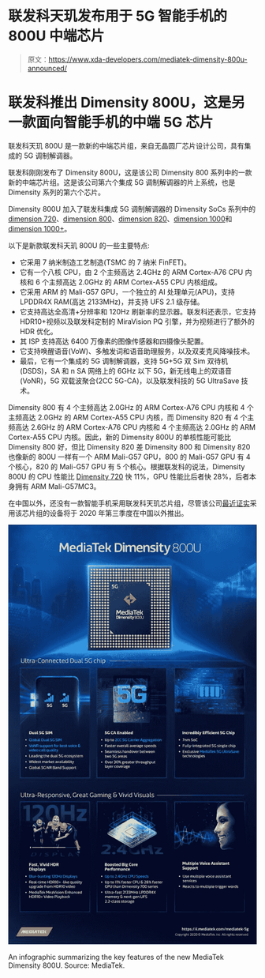 # 联发科天玑发布用于 5G 智能手机的 800U 中端芯片

> 原文：<https://www.xda-developers.com/mediatek-dimensity-800u-announced/>

# 联发科推出 Dimensity 800U，这是另一款面向智能手机的中端 5G 芯片

联发科天玑 800U 是一款新的中端芯片组，来自无晶圆厂芯片设计公司，具有集成的 5G 调制解调器。

联发科刚刚发布了 Dimensity 800U，这是该公司 Dimensity 800 系列中的一款新的中端芯片组。这是该公司第六个集成 5G 调制解调器的片上系统，也是 Dimensity 系列的第六个芯片。

Dimensity 800U 加入了联发科集成 5G 调制解调器的 Dimensity SoCs 系列中的[dimension 720](https://www.xda-developers.com/mediatek-dimensity-720-5g-soc-launch/)、[dimension 800](https://www.xda-developers.com/mediatek-dimensity-800-5g-chip-mid-range-phones/)、[dimension 820](https://www.xda-developers.com/mediatek-unveils-dimensity-820-5g-soc-upper-mid-range-smartphones/)、[dimension 1000](https://www.xda-developers.com/mediatek-dimensity-1000-7nm-soc-integrated-5g/)和[dimension 1000+](https://www.xda-developers.com/mediatek-dimensity-1000-plus-new-5g-chip-144hz-display/)。

以下是新款联发科天玑 800U 的一些主要特点:

*   它采用 7 纳米制造工艺制造(TSMC 的 7 纳米 FinFET)。
*   它有一个八核 CPU，由 2 个主频高达 2.4GHz 的 ARM Cortex-A76 CPU 内核和 6 个主频高达 2.0GHz 的 ARM Cortex-A55 CPU 内核组成。
*   它采用 ARM 的 Mali-G57 GPU，一个独立的 AI 处理单元(APU)，支持 LPDDR4X RAM(高达 2133MHz)，并支持 UFS 2.1 级存储。
*   它支持高达全高清+分辨率和 120Hz 刷新率的显示器。联发科还表示，它支持 HDR10+视频以及联发科定制的 MiraVision PQ 引擎，并为视频进行了额外的 HDR 优化。
*   其 ISP 支持高达 6400 万像素的图像传感器和四摄像头配置。
*   它支持唤醒语音(VoW)、多触发词和语音助理服务，以及双麦克风降噪技术。
*   最后，它有一个集成的 5G 调制解调器，支持 5G+5G 双 Sim 双待机(DSDS)，SA 和 n SA 网络上的 6GHz 以下 5G，新无线电上的双语音(VoNR)，5G 双载波聚合(2CC 5G-CA)，以及联发科技的 5G UltraSave 技术。

Dimensity 800 有 4 个主频高达 2.0GHz 的 ARM Cortex-A76 CPU 内核和 4 个主频高达 2.0GHz 的 ARM Cortex-A55 CPU 内核，而 Dimensity 820 有 4 个主频高达 2.6GHz 的 ARM Cortex-A76 CPU 内核和 4 个主频高达 2.0GHz 的 ARM Cortex-A55 CPU 内核。因此，新的 Dimensity 800U 的单核性能可能比 Dimensity 800 好，但比 Dimensity 820 差 Dimensity 800 和 Dimensity 820 也像新的 800U 一样有一个 ARM Mali-G57 GPU，800 的 Mali-G57 GPU 有 4 个核心，820 的 Mali-G57 GPU 有 5 个核心。根据联发科的说法，Dimensity 800U 的 CPU 性能比 [Dimensity 720](https://www.xda-developers.com/mediatek-dimensity-720-5g-soc-launch/) 快 11%，GPU 性能比后者快 28%，后者本身拥有 ARM Mali-G57MC3。

在中国以外，还没有一款智能手机采用联发科天玑芯片组，尽管该公司[最近证实](https://www.xda-developers.com/mediatek-5g-dimensity-chips-finally-start-shipping-smartphones-outside-china/)采用该芯片组的设备将于 2020 年第三季度在中国以外推出。

 <picture>![MediaTek Dimensity 800U infographic](img/13e96e53c1afb4837a65a995f6f00bac.png)</picture> 

An infographic summarizing the key features of the new MediaTek Dimensity 800U. Source: MediaTek.